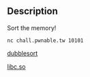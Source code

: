 ## Description
Sort the memory!

`nc chall.pwnable.tw 10101`

[dubblesort](https://pwnable.tw/static/chall/dubblesort)

[libc.so](https://pwnable.tw/static/libc/libc_32.so.6)